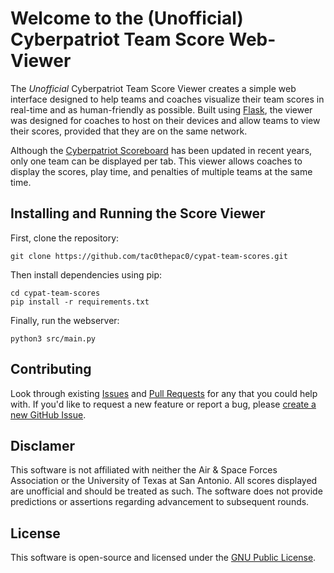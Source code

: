 # Welcome to the (Unofficial) Cyberpatriot Team Score Web-Viewer

The *Unofficial* Cyberpatriot Team Score Viewer creates a simple web interface designed to help teams and coaches visualize their team scores in real-time and as human-friendly as possible. Built using [Flask](https://flask.palletsprojects.com/en/stable/), the viewer was designed for coaches to host on their devices and allow teams to view their scores, provided that they are on the same network.

Although the [Cyberpatriot Scoreboard](https://scoreboard.uscyberpatriot.org/) has been updated in recent years, only one team can be displayed per tab. This viewer allows coaches to display the scores, play time, and penalties of multiple teams at the same time. 

## Installing and Running the Score Viewer

First, clone the repository:

```shell
git clone https://github.com/tac0thepac0/cypat-team-scores.git
```

Then install dependencies using pip:

```shell
cd cypat-team-scores
pip install -r requirements.txt
```

Finally, run the webserver:

```shell
python3 src/main.py
```

## Contributing

Look through existing [Issues](https://github.com/tac0thepac0/cypat-team-scores/issues) and [Pull Requests](https://github.com/tac0thepac0/cypat-team-scores/pulls) for any that you could help with. If you'd like to request a new feature or report a bug, please [create a new GitHub Issue](https://github.com/tac0thepac0/cypat-team-scores/issues).

## Disclamer

This software is not affiliated with neither the Air & Space Forces Association or the University of Texas at San Antonio. All scores displayed are unofficial and should be treated as such. The software does not provide predictions or assertions regarding advancement to subsequent rounds.

## License 

This software is open-source and licensed under the [GNU Public License](https://github.com/tac0thepac0/cypat-team-scores/blob/main/LICENSE).